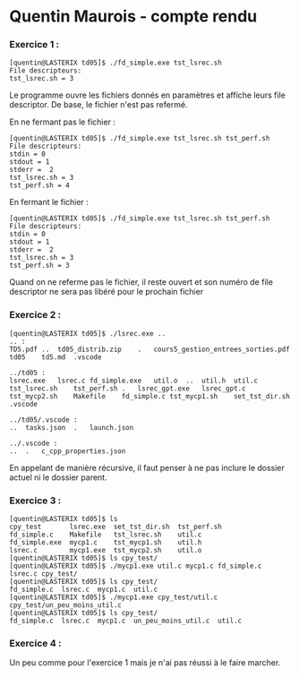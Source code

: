 # Quentin Maurois - compte rendu

### Exercice 1 :
```shell
[quentin@LASTERIX td05]$ ./fd_simple.exe tst_lsrec.sh 
File descripteurs:
tst_lsrec.sh = 3
```
Le programme ouvre les fichiers donnés en paramètres et affiche leurs file descriptor. De base, le fichier n'est pas refermé.

En ne fermant pas le fichier :
```shell
[quentin@LASTERIX td05]$ ./fd_simple.exe tst_lsrec.sh tst_perf.sh 
File descripteurs:
stdin = 0
stdout = 1
stderr =  2
tst_lsrec.sh = 3
tst_perf.sh = 4
```

En fermant le fichier :
```shell
[quentin@LASTERIX td05]$ ./fd_simple.exe tst_lsrec.sh tst_perf.sh 
File descripteurs:
stdin = 0
stdout = 1
stderr =  2
tst_lsrec.sh = 3
tst_perf.sh = 3
```
Quand on ne referme pas le fichier, il reste ouvert et son numéro de file descriptor ne sera pas libéré pour le prochain fichier


### Exercice 2 :
```shell
[quentin@LASTERIX td05]$ ./lsrec.exe ..
.. :
TD5.pdf	..	td05_distrib.zip	.	cours5_gestion_entrees_sorties.pdf	td05	td5.md	.vscode	

../td05 :
lsrec.exe	lsrec.c	fd_simple.exe	util.o	..	util.h	util.c	tst_lsrec.sh	tst_perf.sh	.	lsrec_gpt.exe	lsrec_gpt.c	tst_mycp2.sh	Makefile	fd_simple.c	tst_mycp1.sh	set_tst_dir.sh	.vscode	

../td05/.vscode :
..	tasks.json	.	launch.json	

../.vscode :
..	.	c_cpp_properties.json	

```
En appelant de manière récursive, il faut penser à ne pas inclure le dossier actuel ni le dossier parent.


### Exercice 3 :
```shell
[quentin@LASTERIX td05]$ ls
cpy_test       lsrec.exe  set_tst_dir.sh  tst_perf.sh
fd_simple.c    Makefile   tst_lsrec.sh    util.c
fd_simple.exe  mycp1.c    tst_mycp1.sh    util.h
lsrec.c        mycp1.exe  tst_mycp2.sh    util.o
[quentin@LASTERIX td05]$ ls cpy_test/
[quentin@LASTERIX td05]$ ./mycp1.exe util.c mycp1.c fd_simple.c lsrec.c cpy_test/
[quentin@LASTERIX td05]$ ls cpy_test/
fd_simple.c  lsrec.c  mycp1.c  util.c
[quentin@LASTERIX td05]$ ./mycp1.exe cpy_test/util.c cpy_test/un_peu_moins_util.c
[quentin@LASTERIX td05]$ ls cpy_test/
fd_simple.c  lsrec.c  mycp1.c  un_peu_moins_util.c  util.c
```



### Exercice 4 :
Un peu comme pour l'exercice 1 mais je n'ai pas réussi à le faire marcher.